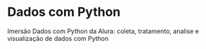 # Dados com Python
Imersão Dados com Python da Alura: coleta, tratamento, analise e visualização de dados com Python


